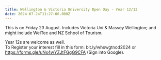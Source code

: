 ```yaml
---
title: Wellington & Victoria University Open Day - Year 12/13
date: 2024-07-24T11:27:00.000Z
---
```

This is on Friday 23 August. Includes Victoria Uni & Massey Wellington; and might include WelTec and NZ School of Tourism.  

Year 12s are welcome as well.  
To Register your interest fill in this form: bit.ly/whswgtnod2024 or https://forms.gle/uNx4wYZJtFGgG9CFA (Sign into Google).
